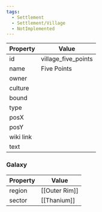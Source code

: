 ```yaml
---
tags:
  - Settlement
  - Settlement/Village
  - NotImplemented
---
```


| Property  | Value               |
| --------- | ------------------- |
| id        | village_five_points |
| name      | Five Points         |
| owner     |                     |
| culture   |                     |
| bound     |                     |
| type      |                     |
| posX      |                     |
| posY      |                     |
| wiki link |                     |
| text      |                     |

### Galaxy
| Property | Value         |
| -------- | ------------- |
| region   | [[Outer Rim]] |
| sector   | [[Thanium]]   |
